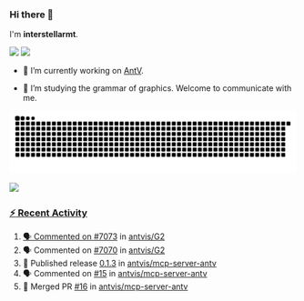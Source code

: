 ### Hi there 👋

I'm **interstellarmt**.

[![](https://img.shields.io/endpoint?url=https://awards.antv.vision/interstellarmt-g2-contributor.json)](https://github.com/antvis/g2)
[![](https://img.shields.io/endpoint?url=https://awards.antv.vision/interstellarmt-gpt-vis-contributor.json)](https://github.com/antvis/gpt-vis)

- 🔭 I’m currently working on [AntV](https://github.com/antvis).

- 📖 I’m studying the grammar of graphics. Welcome to communicate with me.

![](https://raw.githubusercontent.com/interstellarmt/interstellarmt/refs/heads/output/github-contribution-grid-snake.svg)
<div>
  <a href="https://github.com/interstellarmt">
  <img height="180em" src="https://github-readme-stats-eight-theta.vercel.app/api?username=interstellarmt&show_icons=true&include_all_commits=true&count_private=true&theme=tokyonight"/>
</div>
    
### :zap: Recent Activity

<!--START_SECTION:activity-->
1. 🗣 Commented on [#7073](https://github.com/antvis/G2/issues/7073#issuecomment-3187606711) in [antvis/G2](https://github.com/antvis/G2)
2. 🗣 Commented on [#7070](https://github.com/antvis/G2/pull/7070#issuecomment-3177856287) in [antvis/G2](https://github.com/antvis/G2)
3. 🚀 Published release [0.1.3](https://github.com/antvis/mcp-server-antv/releases/tag/0.1.3) in [antvis/mcp-server-antv](https://github.com/antvis/mcp-server-antv)
4. 🗣 Commented on [#15](https://github.com/antvis/mcp-server-antv/pull/15#issuecomment-3174757479) in [antvis/mcp-server-antv](https://github.com/antvis/mcp-server-antv)
5. 🎉 Merged PR [#16](https://github.com/antvis/mcp-server-antv/pull/16) in [antvis/mcp-server-antv](https://github.com/antvis/mcp-server-antv)
<!--END_SECTION:activity-->

